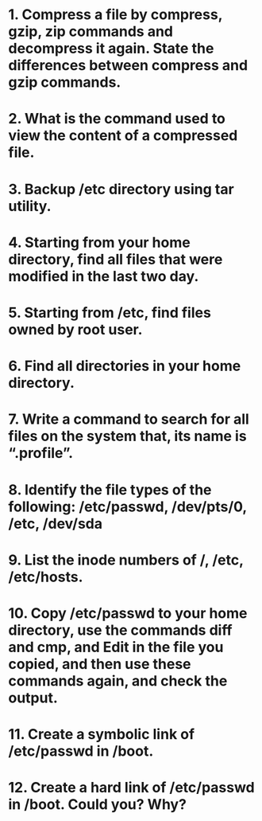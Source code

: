 # 1. Compress a file by compress, gzip, zip commands and decompress it again. State the differences between compress and gzip commands.
# 2. What is the command used to view the content of a compressed file.
# 3. Backup /etc directory using tar utility.
# 4. Starting from your home directory, find all files that were modified in the last two day.
# 5. Starting from /etc, find files owned by root user.
# 6. Find all directories in your home directory.
# 7. Write a command to search for all files on the system that, its name is “.profile”.
# 8. Identify the file types of the following: /etc/passwd, /dev/pts/0, /etc, /dev/sda
# 9. List the inode numbers of /, /etc, /etc/hosts.
# 10. Copy /etc/passwd to your home directory, use the commands diff and cmp, and Edit in the file you copied, and then use these commands again, and check the output.
# 11. Create a symbolic link of /etc/passwd in /boot.
# 12. Create a hard link of /etc/passwd in /boot. Could you? Why?
